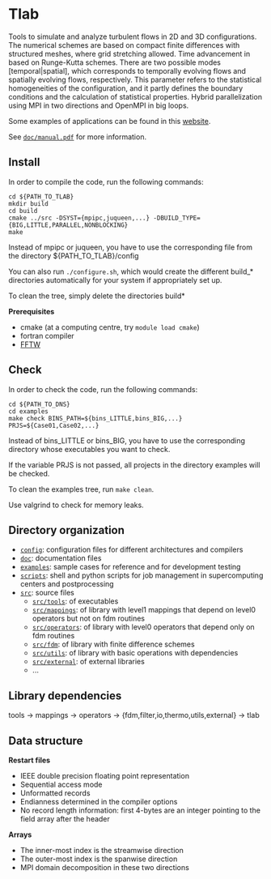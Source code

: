 # Tlab

Tools to simulate and analyze turbulent flows in 2D and 3D configurations. The numerical schemes are based on compact finite differences with structured meshes, where grid stretching allowed. Time advancement in based on Runge-Kutta schemes. There are two possible modes [temporal|spatial], which corresponds to temporally evolving flows and spatially evolving flows, respectively. This parameter refers to the statistical homogeneities of the configuration, and it partly defines the boundary conditions and the calculation of statistical properties. Hybrid parallelization using MPI in two directions and OpenMPI in big loops.

Some examples of applications can be found in this [website](https://jpmellado.github.io/gallery.html).

See [`doc/manual.pdf`](./doc/manual.pdf) for more information.

## Install

In order to compile the code, run the following commands:

```shell
cd ${PATH_TO_TLAB}
mkdir build
cd build
cmake ../src -DSYST={mpipc,juqueen,...} -DBUILD_TYPE={BIG,LITTLE,PARALLEL,NONBLOCKING}
make
```
Instead of mpipc or juqueen, you have to use the corresponding file from the directory ${PATH_TO_TLAB}/config

You can also run `./configure.sh`, which would create the different build_* directories automatically for your system if appropriately set up.

To clean the tree, simply delete the directories build*

**Prerequisites**
* cmake (at a computing centre, try `module load cmake`)
* fortran compiler
* [FFTW](http://www.fftw.org/)

## Check

In order to check the code, run the following commands:

```shell
cd ${PATH_TO_DNS}
cd examples
make check BINS_PATH=${bins_LITTLE,bins_BIG,...} PRJS=${Case01,Case02,...}
```

Instead of bins_LITTLE or bins_BIG, you have to use the corresponding directory whose executables you want to check.

If the variable PRJS is not passed, all projects in the directory examples will be checked.

To clean the examples tree, run `make clean`.

Use valgrind to check for memory leaks.

## Directory organization

* [`config`](./config): configuration files for different architectures and compilers
* [`doc`](./doc): documentation files
* [`examples`](./examples): sample cases for reference and for development testing
* [`scripts`](./scripts): shell and python scripts for job management in supercomputing centers and postprocessing
* [`src`](./src): source files  
  * [`src/tools`](./src/tools): of executables
  * [`src/mappings`](./src/mappings): of library with level1 mappings that depend on level0 operators but not on fdm routines
  * [`src/operators`](./src/operators): of library with level0 operators that depend only on fdm routines
  * [`src/fdm`](./src/fdm): of library with finite difference schemes
  * [`src/utils`](./src/utils): of library with basic operations with dependencies
  * [`src/external`](./src/external): of external libraries
  * ...

## Library dependencies

tools → mappings → operators → {fdm,filter,io,thermo,utils,external} → tlab

## Data structure

**Restart files**

* IEEE double precision floating point representation
* Sequential access mode
* Unformatted records
* Endianness determined in the compiler options
* No record length information: first 4-bytes are an integer pointing to the field array after the header

**Arrays**

* The inner-most index is the streamwise direction
* The outer-most index is the spanwise direction
* MPI domain decomposition in these two directions
